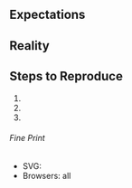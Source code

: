 ## Expectations

<!--
  I showed up, expecting to have my mind blown.
-->

## Reality

<!--
  But all I got was this lousy {insert screenshot}.
-->

## Steps to Reproduce

  1.
  1.
  1.

###### Fine Print

  - SVG: <!-- index.svg#zd-svg-icon-[name] -->
  - Browsers: all


<!-- Got new SVGs? Please attach a .zip file. -->
